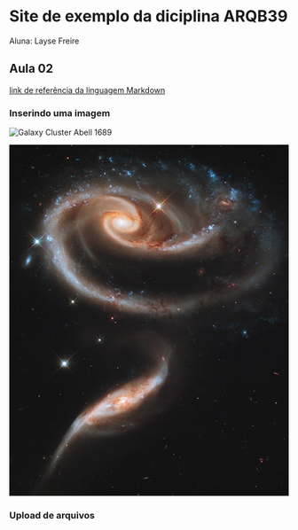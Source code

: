 # Site de exemplo da diciplina ARQB39

Aluna: Layse Freire

## Aula 02
[link de referência da linguagem Markdown](https://markdown.net.br)

### Inserindo uma imagem

![Galaxy Cluster Abell 1689](https://imagine.gsfc.nasa.gov/hst_bday/images/june-12-2019-galaxy-cluster-abell-1689.jpg)

![Rose galaxy](Figs/Rose_Arp273.jpg)

### Upload de arquivos
